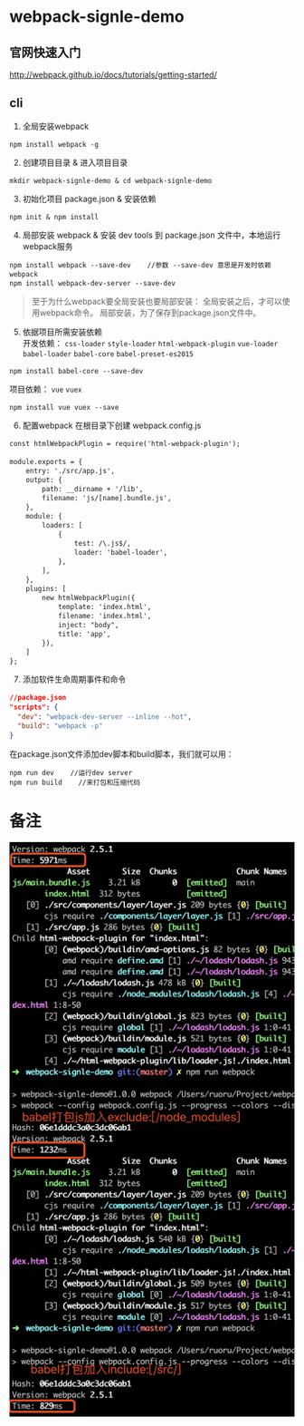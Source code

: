 # webpack-signle-demo

## 官网快速入门
http://webpack.github.io/docs/tutorials/getting-started/

## cli
1. 全局安装webpack
```
npm install webpack -g
```

2. 创建项目目录 & 进入项目目录
```
mkdir webpack-signle-demo & cd webpack-signle-demo
```

3. 初始化项目 package.json & 安装依赖
```
npm init & npm install
```

4. 局部安装 webpack & 安装 dev tools 到 package.json 文件中，本地运行webpack服务
```
npm install webpack --save-dev    //参数 --save-dev 意思是开发时依赖webpack
npm install webpack-dev-server --save-dev 
```
>至于为什么webpack要全局安装也要局部安装：
>全局安装之后，才可以使用webpack命令。
>局部安装，为了保存到package.json文件中。

5. 依据项目所需安装依赖  
开发依赖： `css-loader` `style-loader` `html-webpack-plugin` `vue-loader` `babel-loader` `babel-core` `babel-preset-es2015`
```
npm install babel-core --save-dev
```
项目依赖： `vue` `vuex`
```
npm install vue vuex --save
```

6. 配置webpack
在根目录下创建 webpack.config.js
```
const htmlWebpackPlugin = require('html-webpack-plugin');

module.exports = {
    entry: './src/app.js',
    output: {
        path: __dirname + '/lib',
        filename: 'js/[name].bundle.js',
    },
    module: {
        loaders: [
            {
                test: /\.js$/,
                loader: 'babel-loader',
            },
        ],
    },
    plugins: [
        new htmlWebpackPlugin({
            template: 'index.html',
            filename: 'index.html',
            inject: "body",
            title: 'app',
        }),
    ]
};
```

7. 添加软件生命周期事件和命令
```json
//package.json
"scripts": {
  "dev": "webpack-dev-server --inline --hot",
  "build": "webpack -p"
}
```
在package.json文件添加dev脚本和build脚本，我们就可以用：
```
npm run dev    //运行dev server
npm run build    //来打包和压缩代码
```

# 备注
![优化创建时间](doc/01.png)